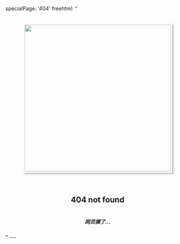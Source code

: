 specialPage: '404'
freehtml: "
  <style>
    .s404 {
      display: flex;
      flex-direction: column;
      align-items: center;
      justify-content: center;
      margin-top: 2rem;
    }
    .img-404 {
      margin-bottom: 2rem;
      border: solid 1px rgba(255, 255, 255, 0.4);
      padding: 3px;
      box-shadow: 3px 3px 5px rgba(0,0,0,0.3);
    }
    .img-404 img {
      width: 400px; height: auto;
    }
  </style>
  <div class='container'>
    <section class='s404'>
      <div class='img-404'>
        <img src='http://img4ye.oss-cn-hangzhou.aliyuncs.com/tna/utils/404-kirby.jpg' />
      </div>
      <h2>404 not found</h2>
      <h5>网页摸了…</h5>
    </section>
  </div>
"
---